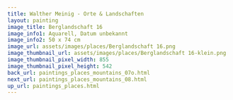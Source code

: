 ```yaml
---
title: Walther Meinig - Orte & Landschaften
layout: painting
image_title: Berglandschaft 16
image_info1: Aquarell, Datum unbekannt
image_info2: 50 x 74 cm
image_url: assets/images/places/Berglandschaft 16.png
image_thumbnail_url: assets/images/places/Berglandschaft 16-klein.png
image_thumbnail_pixel_width: 855
image_thumbnail_pixel_height: 542
back_url: paintings_places_mountains_07o.html
next_url: paintings_places_mountains_08.html
up_url: paintings_places.html
---
```


